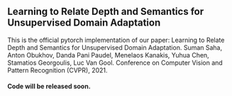 ## Learning to Relate Depth and Semantics for Unsupervised Domain Adaptation

This is the official pytorch implementation of our paper:
Learning to Relate Depth and Semantics for Unsupervised Domain Adaptation. Suman Saha, Anton Obukhov, Danda Pani Paudel, Menelaos Kanakis, Yuhua Chen, Stamatios Georgoulis, Luc Van Gool. Conference on Computer Vision and Pattern Recognition (CVPR), 2021.

#### Code will be released soon.
